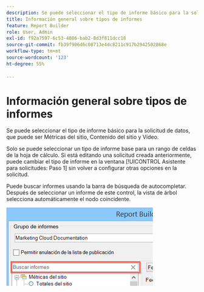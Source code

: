 ```yaml
---
description: Se puede seleccionar el tipo de informe básico para la solicitud de datos, que puede ser Métricas del sitio, Contenido del sitio y Vídeo.
title: Información general sobre tipos de informes
feature: Report Builder
role: User, Admin
exl-id: f92a7597-6c53-4886-bab2-8d3f811dcc18
source-git-commit: fb39f906d6c08713e4dc8211c917b2942502868e
workflow-type: tm+mt
source-wordcount: '123'
ht-degree: 55%

---
```


# Información general sobre tipos de informes

Se puede seleccionar el tipo de informe básico para la solicitud de datos, que puede ser Métricas del sitio, Contenido del sitio y Vídeo.

Solo se puede seleccionar un tipo de informe base para un rango de celdas de la hoja de cálculo. Si está editando una solicitud creada anteriormente, puede cambiar el tipo de informe en la ventana [!UICONTROL Asistente para solicitudes: Paso 1] sin volver a configurar otras opciones en la solicitud.

Puede buscar informes usando la barra de búsqueda de autocompletar. Después de seleccionar un informe de este control, la vista de árbol selecciona automáticamente el nodo coincidente.

![Captura de pantalla que muestra la vista de árbol del grupo de informes y el nodo coincidente seleccionado.](assets/search_reports.png)
